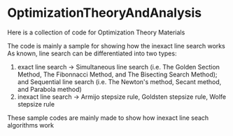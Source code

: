 # OptimizationTheoryAndAnalysis
Here is a collection of code for Optimization Theory Materials

The code is mainly a sample for showing how the inexact line search works
As known, line search can be differentiated into two types:
1) exact line search -> Simultaneous line search (i.e. The Golden Section Method, The Fibonnacci Method, and The Bisecting Search Method); and Sequential line search (i.e. The Newton's method, Secant method, and Parabola method)
2) inexact line search -> Armijo stepsize rule, Goldsten stepsize rule, Wolfe stepsize rule

These sample codes are mainly made to show how inexact line seach algorithms work

